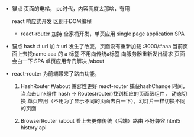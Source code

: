 - 锚点
    页面的电梯， pc时代，内容高度太那啥，有用

    react  响应式开发   区别于DOM编程 
    + react-router 加持 全家桶开发，单页应用 single page application SPA

- 锚点 hash # url 加 #
    url 发生了改变，页面没有重新加载
    :3000/#aaa  当前页面上去找name aaa 的 a 标签
    不用向传统a标签 向服务器重新发出请求 页面会白一下 SPA 单页应用专门解决
    /about

- react-router 为前端带来了路由功能，
    1. HashRouter   #/about 兼容性更好
        react-router 捕获hashChange 时间， 当点击Link组件 hash -> Routes(router)找到相应的页面级组件， 动态切换 单页应用（不用为了显示不同的页面去白一下），幻灯片一样切换不同的页面
        
    2. BrowserRouter    /about  看上去更像传统（后端）路由
        不好兼容  html5 history api

